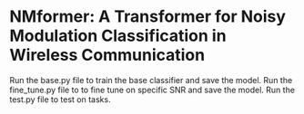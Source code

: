 # NMformer: A Transformer for Noisy Modulation Classification in Wireless Communication

Run the base.py file to train the base classifier and save the model.
Run the fine_tune.py file to to fine tune on specific SNR and save the model.
Run the test.py file to test on tasks.